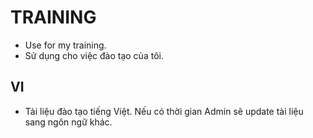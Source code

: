 # TRAINING
- Use for my training.
- Sử dụng cho việc đào tạo của tôi.

## VI
- Tài liệu đào tạo tiếng Việt. Nếu có thời gian Admin sẽ update tài liệu sang ngôn ngữ khác.